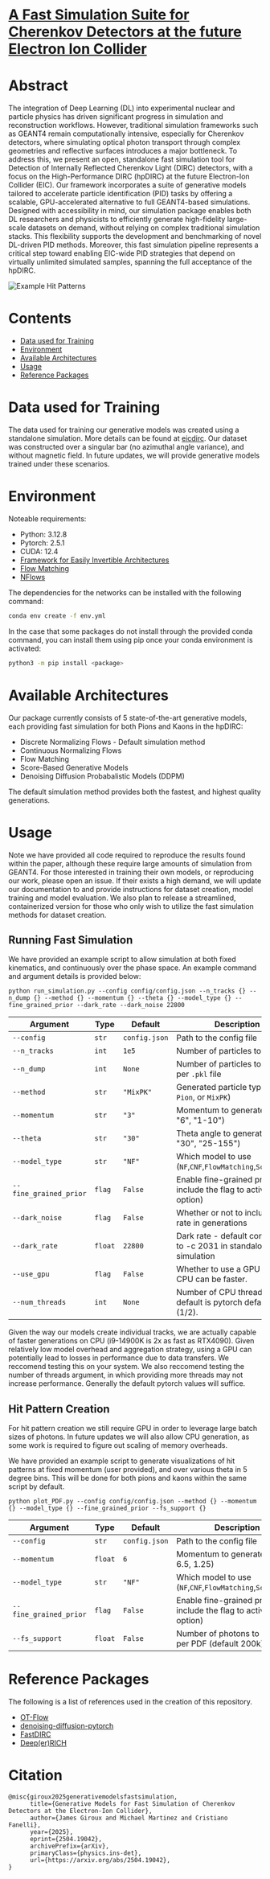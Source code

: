 # [A Fast Simulation Suite for Cherenkov Detectors at the future Electron Ion Collider](https://arxiv.org/abs/2504.19042)

# Abstract

The integration of Deep Learning (DL) into experimental nuclear and particle physics has driven significant progress in simulation and reconstruction workflows. However, traditional simulation frameworks such as GEANT4 remain computationally intensive, especially for Cherenkov detectors, where simulating optical photon transport through complex geometries and reflective surfaces introduces a major bottleneck.
To address this, we present an open, standalone fast simulation tool for Detection of Internally Reflected Cherenkov Light (DIRC) detectors, with a focus on the High-Performance DIRC (hpDIRC) at the future Electron-Ion Collider (EIC). Our framework incorporates a suite of generative models tailored to accelerate particle identification (PID) tasks by offering a scalable, GPU-accelerated alternative to full GEANT4-based simulations. Designed with accessibility in mind, our simulation package enables both DL researchers and physicists to efficiently generate high-fidelity large-scale datasets on demand, without relying on complex traditional simulation stacks. This flexibility supports the development and benchmarking of novel DL-driven PID methods. Moreover, this fast simulation pipeline represents a critical step toward enabling EIC-wide PID strategies that depend on virtually unlimited simulated samples, spanning the full acceptance of the hpDIRC.

![Example Hit Patterns](assets/Overlayed_hits.png)

# Contents
- [Data used for Training](#Section-1)
- [Environment](#Section-1)
- [Available Architectures](#Section-3)
- [Usage](#Section-4)
- [Reference Packages](#Section-5)


# Data used for Training

The data used for training our generative models was created using a standalone simulation. More details can be found at [eicdirc](https://github.com/rdom/eicdirc).
Our dataset was constructed over a singular bar (no azimuthal angle variance), and without magnetic field. In future updates, we will provide generative models trained under these scenarios.

# Environment 

Noteable requirements: 

- Python:     3.12.8
- Pytorch:    2.5.1
- CUDA:       12.4
- [Framework for Easily Invertible Architectures](https://github.com/vislearn/FrEIA)
- [Flow Matching](https://github.com/facebookresearch/flow_matching)
- [NFlows](https://github.com/bayesiains/nflows)

The dependencies for the networks can be installed with the following command:

```bash
conda env create -f env.yml
```

In the case that some packages do not install through the provided conda command, you can install them using pip once your conda environment is activated:

```bash
python3 -m pip install <package>
```


# Available Architectures

Our package currently consists of 5 state-of-the-art generative models, each providing fast simulation for both Pions and Kaons in the hpDIRC:

* Discrete Normalizing Flows - Default simulation method
* Continuous Normalizing Flows
* Flow Matching
* Score-Based Generative Models
* Denoising Diffusion Probabalistic Models (DDPM)

The default simulation method provides both the fastest, and highest quality generations.

# Usage 

Note we have provided all code required to reproduce the results found within the paper, although these require large amounts of simulation from GEANT4. For those interested in training their own models, or reproducing our work, please open an issue. If their exists a high demand, we will update our documentation to and provide instructions for dataset creation, model training and model evaluation. We also plan to release a streamlined, containerized version for those who only wish to utilize the fast simulation methods for dataset creation.

## Running Fast Simulation

We have provided an example script to allow simulation at both fixed kinematics, and continuously over the phase space. An example command and argument details is provided below:

```
python run_simulation.py --config config/config.json --n_tracks {} --n_dump {} --method {} --momentum {} --theta {} --model_type {} --fine_grained_prior --dark_rate --dark_noise 22800
```

| Argument                   | Type    | Default       | Description                                                              |
|----------------------------|---------|---------------|--------------------------------------------------------------------------|
| `--config`                 | `str`   | `config.json` | Path to the config file                                                  |
| `--n_tracks`               | `int`   | `1e5`         | Number of particles to generate                                          |
| `--n_dump`                 | `int`   | `None`        | Number of particles to dump per `.pkl` file                              |
| `--method`                 | `str`   | `"MixPK"`     | Generated particle type (`Kaon`, `Pion`, or `MixPK`)                     |
| `--momentum`               | `str`   | `"3"`         | Momentum to generate     (e.g., "6", "1-10")                             |
| `--theta`                  | `str`   | `"30"`        | Theta angle to generate  (e.g., "30", "25-155")                          |
| `--model_type`             | `str`   | `"NF"`        | Which model to use (`NF`,`CNF`,`FlowMatching`,`Score`,`DDPM`)            |
| `--fine_grained_prior`     | `flag`  | `False`        | Enable fine-grained prior (just include the flag to activate the option) |
| `--dark_noise`             | `flag`  | `False`       | Whether or not to include dark rate in generations                       |
| `--dark_rate`              | `float` | `22800`       | Dark rate - default corresponds to -c 2031 in standalone Geant simulation|
| `--use_gpu`                | `flag`  | `False`       | Whether to use a GPU - note CPU can be faster.                           |
| `--num_threads`            | `int`   | `None`        | Number of CPU threads - default is pytorch defaults (1/2).               | 

Given the way our models create individual tracks, we are actually capable of faster generations on CPU (i9-14900K is 2x as fast as RTX4090). Given relatively low model overhead and aggregation strategy, using a GPU can potentially lead to losses in performance
due to data transfers. We reccomend testing this on your system. We also reccomend testing the number of threads argument, in which
providing more threads may not increase performance. Generally the default pytorch values will suffice.

## Hit Pattern Creation

For hit pattern creation we still require GPU in order to leverage large batch sizes of photons. In future updates we will also allow CPU generation, as some work is required to figure out scaling of memory overheads.

We have provided an example script to generate visualizations of hit patterns at fixed momentum (user provided), and over various theta in 5 degree bins. This will be done for both pions and kaons within the same script by default.

```
python plot_PDF.py --config config/config.json --method {} --momentum {} --model_type {} --fine_grained_prior --fs_support {}
```

| Argument               | Type     | Default        | Description                                                             |
|------------------------|----------|---------------|--------------------------------------------------------------------------|
| `--config`             | `str`    | `config.json` | Path to the config file                                                  |
| `--momentum`           | `float`  | `6`           | Momentum to generate (e.g., 6.5, 1.25)                                   |
| `--model_type`         | `str`    | `"NF"`        | Which model to use (`NF`,`CNF`,`FlowMatching`,`Score`,`DDPM`)            |
| `--fine_grained_prior` | `flag`   | `False`       | Enable fine-grained prior (just include the flag to activate the option) |
| `--fs_support`         | `float`  | `False`       | Number of photons to generate per PDF (default 200k)                     |

# Reference Packages

The following is a list of references used in the creation of this repository.

- [OT-Flow](https://github.com/EmoryMLIP/OT-Flow)
- [denoising-diffusion-pytorch](https://github.com/lucidrains/denoising-diffusion-pytorch/tree/5989f4c77eafcdc6be0fb4739f0f277a6dd7f7d8)
- [FastDIRC](https://github.com/jmhardin/FastDIRC)
- [Deep(er)RICH](https://github.com/wmdataphys/DeeperRICH)


# Citation

```
@misc{giroux2025generativemodelsfastsimulation,
      title={Generative Models for Fast Simulation of Cherenkov Detectors at the Electron-Ion Collider}, 
      author={James Giroux and Michael Martinez and Cristiano Fanelli},
      year={2025},
      eprint={2504.19042},
      archivePrefix={arXiv},
      primaryClass={physics.ins-det},
      url={https://arxiv.org/abs/2504.19042}, 
}
```